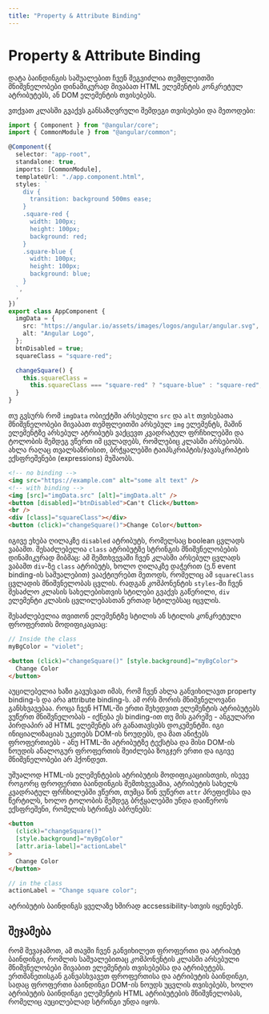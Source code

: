 ```yaml
---
title: "Property & Attribute Binding"
---
```


# Property & Attribute Binding

დატა ბაინდინგის საშუალებით ჩვენ შეგვიძლია თემფლეითში მნიშვნელობები
დინამიკურად მივაბათ HTML ელემენტის კონკრეტულ ატრიბუტებს, ან DOM
ელემენტის თვისებებს.

ვთქვათ კლასში გვაქვს განსაზღვრული შემდეგი თვისებები და მეთოდები:

```ts
import { Component } from "@angular/core";
import { CommonModule } from "@angular/common";

@Component({
  selector: "app-root",
  standalone: true,
  imports: [CommonModule],
  templateUrl: "./app.component.html",
  styles: `
    div {
      transition: background 500ms ease;
    }
    .square-red {
      width: 100px;
      height: 100px;
      background: red;
    }
    .square-blue {
      width: 100px;
      height: 100px;
      background: blue;
    }
  `,
  ,
})
export class AppComponent {
  imgData = {
    src: "https://angular.io/assets/images/logos/angular/angular.svg",
    alt: "Angular Logo",
  };
  btnDisabled = true;
  squareClass = "square-red";

  changeSquare() {
    this.squareClass =
      this.squareClass === "square-red" ? "square-blue" : "square-red";
  }
}
```

თუ გვსურს რომ `imgData` ობიექტში არსებული `src` და `alt` თვისებათა მნიშვნელობები
მივაბათ თემფლეითში არსებულ `img` ელემენტს, მაშინ ელემენტზე არსებულ ატრიბუტს ვაქცევთ
კვადრატულ ფრჩხილებში და ტოლობის შემდეგ ვწერთ იმ ცვლადებს, რომლებიც კლასში არსებობს.
ახლა რაღაც თვალსაზრისით, ბრჭყალებში ტაიპსკრიპტის/ჯავასკრიპტის ექსფრეშენები (expressions) მუშაობს.

```html
<!-- no binding -->
<img src="https://example.com" alt="some alt text" />
<!-- with binding -->
<img [src]="imgData.src" [alt]="imgData.alt" />
<button [disabled]="btnDisabled">Can't Click</button>
<br />
<div [class]="squareClass"></div>
<button (click)="changeSquare()">Change Color</button>
```

იგივე ეხება ღილაკზე `disabled` ატრიბუტს, რომელსაც boolean ცვლადს ვაბამთ.
შესაძლებელია `class` ატრიბუტზე სტრინგის მნიშვნელობების დინამიკურად მიბმაც:
ამ შემთხვევაში ჩვენ კლასში არსებულ ცვლადს ვაბამთ `div`-ზე `class` ატრიბუტს,
ხოლო ღილაკზე დაჭერით (ე.წ event binding-ის საშუალებით) ვააქტიურებთ მეთოდს,
რომელიც ამ `squareClass` ცვლადის მნიშვნელობას ცვლის. რადგან კომპონენტის
`styles`-ში ჩვენ შესაძლო კლასის სახელებისთვის სტილები გვაქვს გაწერილი, `div`
ელემენტი კლასის ცვლილებასთან ერთად სტილებსაც იცვლის.

შესაძლებელია თვითონ ელემენტზე სტილის ან სტილის კონკრეტული ფროფერთის მოდიფიკაციაც:

```ts
// Inside the class
myBgColor = "violet";
```

```html
<button (click)="changeSquare()" [style.background]="myBgColor">
  Change Color
</button>
```

აუცილებელია ხაზი გავუსვათ იმას, რომ ჩვენ ახლა განვიხილავთ property binding-ს და
არა attribute binding-ს. ამ ორს შორის მნიშვნელოვანი განსხვავებაა. როცა ჩვენ
HTML-ში ერთი შეხედვით ელემენტის ატრიბუტებს ვუწერთ მნიშვნელობას - იქნება ეს binding-ით თუ
მის გარეშე - ანგულარი პირდაპირ ამ HTML ელემენტს არ განათავსებს დოკუმენტში. იგი
ინიციალიზაციას უკეთებს DOM-ის ნოუდებს, და მათ ანიჭებს ფროფერთიებს - ანუ HTML-ში
ატრიბუტზე ტექსტსა და მისი DOM-ის ნოუდის ანალოგურ ფროფერთის შეიძლება ზოგჯერ ერთი
და იგივე მნიშვნელობები არ ჰქონდეთ.

უშუალოდ HTML-ის ელემენტების ატრიბუტის მოდიფიკაციისთვის, ისევე როგორც ფროფერთი ბაინდინგის
შემთხვევაშია, ატრიბუტის სახელს კვადრატულ ფრჩხილებში ვწერთ, თუმცა წინ ვუწერთ `attr` პრეფიქსსა
და წერტილს, ხოლო ტოლობის შემდეგ ბრჭყალებში უნდა დაიწეროს ექსფრეშენი, რომელის სტრინგს აბრუნებს:

```html
<button
  (click)="changeSquare()"
  [style.background]="myBgColor"
  [attr.aria-label]="actionLabel"
>
  Change Color
</button>
```

```ts
// in the class
actionLabel = "Change square color";
```

ატრიბუტის ბაინდინგს ყველაზე ხშირად accsessibility-სთვის იყენებენ.

## შეჯამება

რომ შევაჯამოთ, ამ თავში ჩვენ განვიხილეთ ფროფერთი და ატრიბუტ ბაინდინგი, რომლის საშუალებითაც
კომპონენტის კლასში არსებული მნიშვნელობები მივაბით ელემენტის თვისებებსა და ატრიბუტებს. ერთმანეთისგან
განვასხვავეთ ფროფერთისა და ატრიბუტის ბაინდინგი, სადაც ფროფერთი ბაინდინგი DOM-ის ნოუდს უცვლის თვისებებს,
ხოლო ატრიბუტის ბაინდინგი ელემენტის HTML ატრიბუტების მნიშვნელობას, რომელიც აუცილებლად სტრინგი უნდა იყოს.
